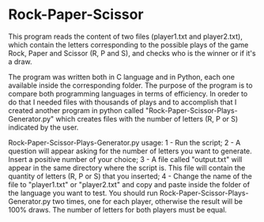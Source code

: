 # Rock-Paper-Scissor

This program reads the content of two files (player1.txt and player2.txt), which contain the letters corresponding to the possible plays of the game Rock, Paper and Scissor (R, P and S), and checks who is the winner or if it's a draw.

The program was written both in C language and in Python, each one available inside the corresponding folder. The purpose of the program is to compare both programming languages in terms of efficiency. In oreder to do that I needed files with thousands of plays and to accomplish that I created another program in python called "Rock-Paper-Scissor-Plays-Generator.py" which creates files with the number of letters (R, P or S) indicated by the user.

Rock-Paper-Scissor-Plays-Generator.py usage:
  1 - Run the script;
  2 - A question will appear asking for the number of letters you want to generate. Insert a positive number of your choice;
  3 - A file called "output.txt" will appear in the same directory where the script is. This file will contain the quantity of letters (R, P or S) that you inserted;
  4 - Change the name of the file to "player1.txt" or "player2.txt" and copy and paste inside the folder of the language you want to test. You should run Rock-Paper-Scissor-Plays-Generator.py two times, one for each player, otherwise the result will be 100% draws. The number of letters for both players must be equal.
